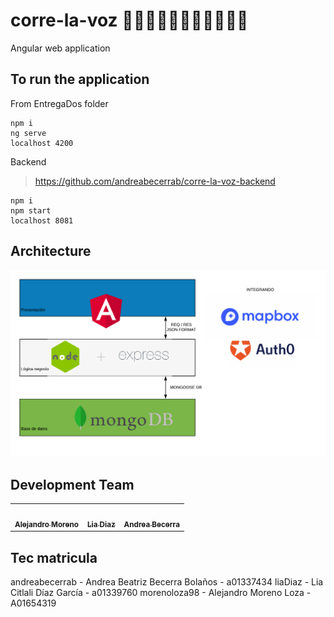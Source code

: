 # corre-la-voz 👋👋🏿👋🏽👋🏻👋🏾👋🏼
Angular web application

## To run the application
From EntregaDos folder
```
npm i
ng serve
localhost 4200
```
Backend
> https://github.com/andreabecerrab/corre-la-voz-backend
```
npm i
npm start
localhost 8081
```

## Architecture
![alt text](https://github.com/andreabecerrab/corre-la-voz/blob/master/Octavo%20semestre%20-%20docs%20-%20Web.png)


## Development Team
<table>
   <tr>
    <td align="center"><a href="https://github.com/morenoloza98"><img src="https://avatars3.githubusercontent.com/u/45719935?s=400&v=4" width="100px;" alt=""/><br /><sub><b>Alejandro Moreno</b></sub></a><br /></td>
    <td align="center"><a href="https://github.com/liaDiaz"><img src="https://avatars2.githubusercontent.com/u/46771468?s=400&v=4" width="100px;" alt=""/><br /><sub><b>Lia Diaz</b></sub></a><br /></td>
    <td align="center"><a href="https://github.com/andreabecerrab"><img src="https://avatars3.githubusercontent.com/u/26441404?s=400&u=1f607cdcc6acd67da0b6a1d71012e88b03f72625&v=4" width="100px;" alt=""/><br /><sub><b>Andrea Becerra</b></sub></a><br /></td>
  </tr>
</table>

## Tec matricula

andreabecerrab - Andrea Beatriz Becerra Bolaños - a01337434
liaDiaz - Lia Citlali Díaz García - a01339760
morenoloza98 - Alejandro Moreno Loza - A01654319
